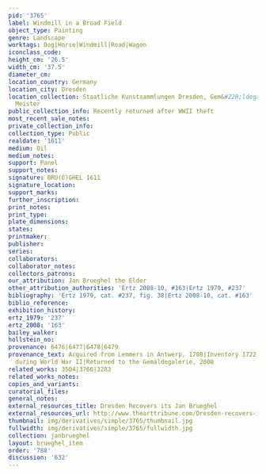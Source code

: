 ```yaml
---
pid: '3765'
label: Windmill in a Broad Field
object_type: Painting
genre: Landscape
worktags: Dog|Horse|Windmill|Road|Wagon
iconclass_code:
height_cm: '26.5'
width_cm: '37.5'
diameter_cm:
location_country: Germany
location_city: Dresden
location_collection: Staatliche Kunstsammlungen Dresden, Gem&#228;ldegalerie Alte
  Meister
public_collection_info: Recently returned after WWII theft
most_recent_sale_notes:
private_collection_info:
collection_type: Public
realdate: '1611'
medium: Oil
medium_notes:
support: Panel
support_notes:
signature: BRU(E)GHEL 1611
signature_location:
support_marks:
further_inscription:
print_notes:
print_type:
plate_dimensions:
states:
printmaker:
publisher:
series:
collaborators:
collaborator_notes:
collectors_patrons:
our_attribution: Jan Brueghel the Elder
other_attribution_authorities: 'Ertz 2008-10, #163|Ertz 1979, #237'
bibliography: 'Ertz 1979, cat. #237, fig. 38|Ertz 2008-10, cat. #163'
biblio_reference:
exhibition_history:
ertz_1979: '237'
ertz_2008: '163'
bailey_walker:
hollstein_no:
provenance: 6476|6477|6478|6479
provenance_text: Acquired from Lemmers in Antwerp, 1708|Inventory 1722, A 701|Lost
  during World War II|Returned to the Gemäldegalerie, 2008
related_works: 3504|3766|3283
related_works_notes:
copies_and_variants:
curatorial_files:
general_notes:
external_resources_title: Dresden Recovers its Jan Brueghel
external_resources_url: http://www.thearttribune.com/Dresden-recovers-its-Jan-Brueghel.html
thumbnail: img/derivatives/simple/3765/thumbnail.jpg
fullwidth: img/derivatives/simple/3765/fullwidth.jpg
collection: janbrueghel
layout: brueghel_item
order: '788'
discussion: '632'
---
```

